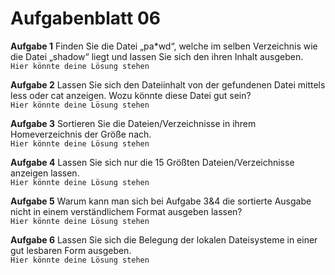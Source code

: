 # Aufgabenblatt 06
**Aufgabe 1**
Finden Sie die Datei „pa*wd“, welche im selben Verzeichnis wie die Datei „shadow“ liegt und lassen Sie sich den ihren Inhalt ausgeben.<br />
`Hier könnte deine Lösung stehen`

**Aufgabe 2**
Lassen Sie sich den Dateiinhalt von der gefundenen Datei mittels less oder cat anzeigen. Wozu könnte diese Datei gut sein?<br />
`Hier könnte deine Lösung stehen`


**Aufgabe 3**
Sortieren Sie die Dateien/Verzeichnisse in ihrem Homeverzeichnis der Größe nach.<br />
`Hier könnte deine Lösung stehen`

**Aufgabe 4**
Lassen Sie sich nur die 15 Größten Dateien/Verzeichnisse anzeigen lassen.<br />
`Hier könnte deine Lösung stehen`

**Aufgabe 5**
Warum kann man sich bei Aufgabe 3&4 die sortierte Ausgabe nicht in einem verständlichem Format ausgeben lassen?<br />
`Hier könnte deine Lösung stehen`

**Aufgabe 6**
Lassen Sie sich die Belegung der lokalen Dateisysteme in einer gut lesbaren Form ausgeben.<br />
`Hier könnte deine Lösung stehen`
